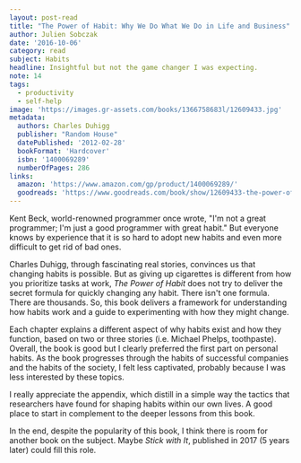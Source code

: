```yaml
---
layout: post-read
title: "The Power of Habit: Why We Do What We Do in Life and Business"
author: Julien Sobczak
date: '2016-10-06'
category: read
subject: Habits
headline: Insightful but not the game changer I was expecting.
note: 14
tags:
  - productivity
  - self-help
image: 'https://images.gr-assets.com/books/1366758683l/12609433.jpg'
metadata:
  authors: Charles Duhigg
  publisher: "Random House"
  datePublished: '2012-02-28'
  bookFormat: 'Hardcover'
  isbn: '1400069289'
  numberOfPages: 286
links:
  amazon: 'https://www.amazon.com/gp/product/1400069289/'
  goodreads: 'https://www.goodreads.com/book/show/12609433-the-power-of-habit'
---
```


Kent Beck, world-renowned programmer once wrote, "I'm not a great programmer; I'm just a good programmer with great habit." But everyone knows by experience that it is so hard to adopt new habits and even more difficult to get rid of bad ones.

Charles Duhigg, through fascinating real stories, convinces us that changing habits is possible. But as giving up cigarettes is different from how you prioritize tasks at work, *The Power of Habit* does not try to deliver the secret formula for quickly changing any habit. There isn't one formula. There are thousands. So, this book delivers a framework for understanding how habits work and a guide to experimenting with how they might change.

Each chapter explains a different aspect of why habits exist and how they function, based on two or three stories (i.e. Michael Phelps, toothpaste). Overall, the book is good but I clearly preferred the first part on personal habits. As the book progresses through the habits of successful companies and the habits of the society, I felt less captivated, probably because I was less interested by these topics.   

I really appreciate the appendix, which distill in a simple way the tactics that researchers have found for shaping habits within our own lives. A good place to start in complement to the deeper lessons from this book.

In the end, despite the popularity of this book, I think there is room for another book on the subject. Maybe *Stick with It*, published in 2017 (5 years later) could fill this role.
